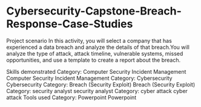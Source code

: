 # Cybersecurity-Capstone-Breach-Response-Case-Studies

Project scenario
In this activity, you will select a company that has experienced a data breach and analyze the details of that breach.You will analyze the type of attack, attack timeline, vulnerable systems, missed opportunities, and use a template to create a report about the breach.

Skills demonstrated
Category: Computer Security Incident Management
Computer Security Incident Management
Category: Cybersecurity
Cybersecurity
Category: Breach (Security Exploit)
Breach (Security Exploit)
Category: security analyst
security analyst
Category: cyber attack
cyber attack
Tools used
Category: Powerpoint
Powerpoint

